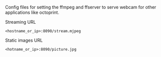 Config files for setting the ffmpeg and ffserver to serve webcam for other applications like octoprint.

Streaming URL
```
<hostname_or_ip>:8090/stream.mjpeg
```

Static images URL
```
<hotname_or_ip>:8090/picture.jpg
```
